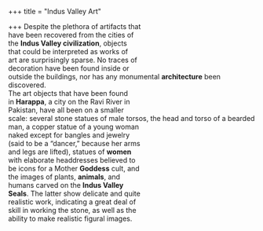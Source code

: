 +++
title = "Indus Valley Art"

+++
Despite the plethora of artifacts that  
have been recovered from the cities of  
the **Indus Valley civilization**, objects  
that could be interpreted as works of  
art are surprisingly sparse. No traces of  
decoration have been found inside or  
outside the buildings, nor has any monumental **architecture** been discovered.  
The art objects that have been found  
in **Harappa**, a city on the Ravi River in  
Pakistan, have all been on a smaller  
scale: several stone statues of male torsos, the head and torso of a bearded  
man, a copper statue of a young woman  
naked except for bangles and jewelry  
(said to be a “dancer,” because her arms  
and legs are lifted), statues of **women**  
with elaborate headdresses believed to  
be icons for a Mother **Goddess** cult, and  
the images of plants, **animals**, and  
humans carved on the **Indus Valley**  
**Seals**. The latter show delicate and quite  
realistic work, indicating a great deal of  
skill in working the stone, as well as the  
ability to make realistic figural images.